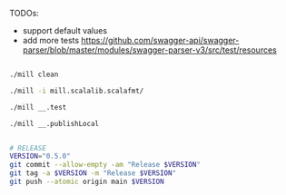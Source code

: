 
TODOs:
- support default values
- add more tests https://github.com/swagger-api/swagger-parser/blob/master/modules/swagger-parser-v3/src/test/resources


```sh

./mill clean

./mill -i mill.scalalib.scalafmt/

./mill __.test

./mill __.publishLocal
```

```sh

# RELEASE
VERSION="0.5.0"
git commit --allow-empty -am "Release $VERSION"
git tag -a $VERSION -m "Release $VERSION"
git push --atomic origin main $VERSION

```
